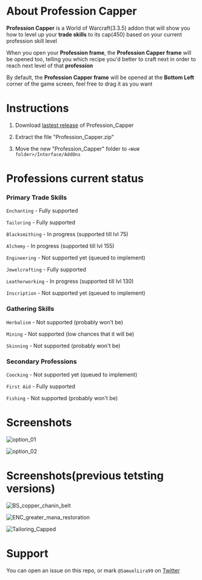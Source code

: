 # About Profession Capper
**Profession Capper** is a World of Warcraft(3.3.5) addon that will show you how to level up your **trade skills** to its cap(450) based on your current profession skill level

When you open your **Profession frame**, the **Profession Capper frame** will be opened too, telling you which recipe you'd better to craft next in order to reach next level of that **profession**

By default, the **Profession Capper frame** will be opened at the **Bottom Left** corner of the game screen, feel free to drag it as you want

# Instructions
1. Download [lastest release](https://github.com/SamuelLira99/Profession-Capper/releases) of Profession_Capper

2. Extract the file "Profession_Capper.zip"

3. Move the new "Profession_Capper" folder to `<WoW folder>/Interface/AddOns`

# Professions current status

### Primary Trade Skills

`Enchanting` - Fully supported

`Tailoring` - Fully supported

`Blacksmithing` - In progress (supported till lvl 75)

`Alchemy` - In progress (supported till lvl 155)

`Engineering` - Not supported yet (queued to implement)

`Jewelcrafting` - Fully supported

`Leatherworking` - In progress (supported till lvl 130)

`Inscription` - Not supported yet (queued to implement)

### Gathering Skills
`Herbalism` - Not supported (probably won't be)

`Mining` - Not supported (low chances that it will be)

`Skinning` - Not supported (probably won't be)

### Secondary Professions
`Coocking` - Not supported yet (queued to implement)

`First Aid` - Fully supported

`Fishing` - Not supported (probably won't be)

# Screenshots
![option_01](https://rentyourapp.com/img/000-off-topic/pcapper/pcapper_crafting_option_1.jpg)

![option_02](https://rentyourapp.com/img/000-off-topic/pcapper/pcapper_crafting_option_2.jpg)

# Screenshots(previous tetsting versions)
![BS_copper_chanin_belt](https://rentyourapp.com/img/000-off-topic/pcapper/pcapper_blacksmithing_print.png)

![ENC_greater_mana_restoration](https://rentyourapp.com/img/000-off-topic/pcapper/pcapper_enchanting_plain_print.png)

![Tailoring_Capped](https://rentyourapp.com/img/000-off-topic/pcapper/pcapper_tailoring_plain.png)

# Support
You can open an issue on this repo, or mark `@SamuelLira99` on [Twitter](https://twitter.com/SamuelLira99)
